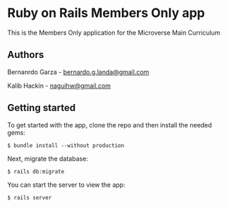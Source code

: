 # Ruby on Rails Members Only app

This is the Members Only application for the Microverse Main Curriculum

## Authors
Bernanrdo Garza - bernardo.g.landa@gmail.com

Kalib Hackin - naguihw@gmail.com


## Getting started

To get started with the app, clone the repo and then install the needed gems:

```
$ bundle install --without production
```

Next, migrate the database:

```
$ rails db:migrate
```

You can start the server to view the app:

```
$ rails server
```
